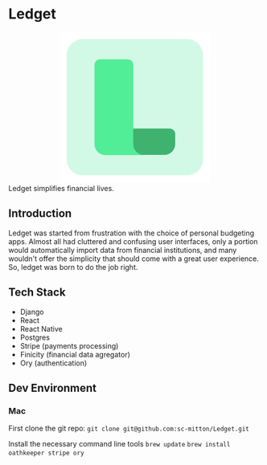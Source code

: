 # Ledget

<div style="text-align:center">
  <img src="media/logoIcon.png" alt="Logo" width="300" height="300">
</div>
Ledget simplifies financial lives.

## Introduction

Ledget was started from frustration with the choice of personal budgeting apps. Almost all had cluttered and confusing user interfaces, only a portion would automatically import data from financial institutions, and many wouldn't offer the simplicity that should come with a great user experience. So, ledget was born to do the job right.

## Tech Stack
- Django
- React
- React Native
- Postgres
- Stripe (payments processing)
- Finicity (financial data agregator)
- Ory (authentication)

## Dev Environment

### Mac

First clone the git repo:
```git clone git@github.com:sc-mitton/Ledget.git```

Install the necessary command line tools
```brew update```
```brew install oathkeeper stripe ory```

